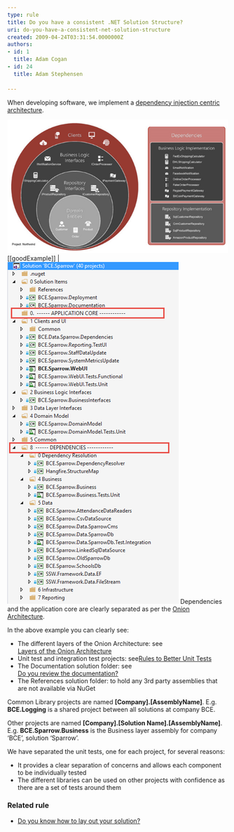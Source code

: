 ```yaml
---
type: rule
title: Do you have a consistent .NET Solution Structure?
uri: do-you-have-a-consistent-net-solution-structure
created: 2009-04-24T03:31:54.0000000Z
authors:
- id: 1
  title: Adam Cogan
- id: 24
  title: Adam Stephensen

---
```


When developing software, we implement a [dependency injection centric architecture](/do-you-use-a-dependency-injection-centric-architecture).
 
![A Dependency Injection based architecture gives us great maintainability](dependency-injection-structure.png)
[[goodExample]]
| ![The Solution and Projects are named consistently and the Solution Folders organize the projects so that they follow the Onion Architecture](solution-structure.png)
Dependencies and the application core are clearly separated as per the     [Onion Architecture](/do-you-use-a-dependency-injection-centric-architecture).

In the above example you can clearly see:

- The different layers of the Onion Architecture: see <br>      [Layers of the Onion Architecture](/do-you-know-the-layers-of-the-onion-architecture)
- Unit test and integration test projects: see[Rules to Better Unit Tests](http://www.ssw.com.au/ssw/standards/rules/RulesToBetterUnitTests.aspx)
- The Documentation solution folder: see <br>      [Do you review the documentation?](/do-you-review-the-documentation)
- The References solution folder: to hold any 3rd party assemblies that are not available via NuGet


Common Library projects are named     **[Company].[AssemblyName]**. E.g.     **BCE.Logging** is a shared project between all solutions at company BCE.

Other projects are named     **[Company].[Solution Name].[AssemblyName]**. E.g.     **BCE.Sparrow.Business** is the Business layer assembly for company ‘BCE’, solution ‘Sparrow’.

We have separated the unit tests, one for each project, for several reasons:

- It provides a clear separation of concerns and allows each component to be individually tested
- The different libraries can be used on other projects with confidence as there are a set of tests around them


### Related rule

- [Do you know how to lay out your solution?](/do-you-know-how-to-lay-out-your-solution)
